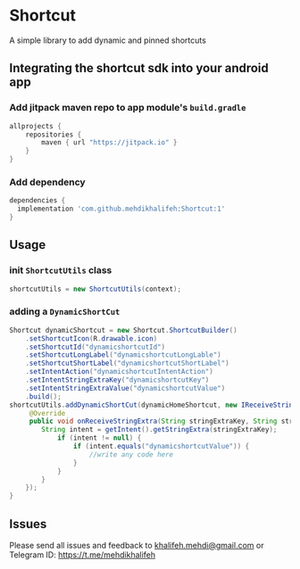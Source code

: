 # Shortcut
A simple library to add dynamic and pinned shortcuts

## Integrating the shortcut sdk into your android app
### Add jitpack maven repo to app module's `build.gradle`

```gradle
allprojects {
    repositories {
        maven { url "https://jitpack.io" }
    }
}
```
### Add dependency

```gradle
dependencies {
  implementation 'com.github.mehdikhalifeh:Shortcut:1'
}
```

## Usage
### init `ShortcutUtils` class

```java
shortcutUtils = new ShortcutUtils(context);
```

### adding a `DynamicShortCut`

```java
Shortcut dynamicShortcut = new Shortcut.ShortcutBuilder()
    .setShortcutIcon(R.drawable.icon)
    .setShortcutId("dynamicshortcutId")
    .setShortcutLongLabel("dynamicshortcutLongLable")
    .setShortcutShortLabel("dynamicshortcutShortLabel")
    .setIntentAction("dynamicshortcutIntentAction")
    .setIntentStringExtraKey("dynamicshortcutKey")
    .setIntentStringExtraValue("dynamicshortcutValue")
    .build();
shortcutUtils.addDynamicShortCut(dynamicHomeShortcut, new IReceiveStringExtra() {
     @Override
     public void onReceiveStringExtra(String stringExtraKey, String stringExtraValue) {
        String intent = getIntent().getStringExtra(stringExtraKey);
            if (intent != null) {
                if (intent.equals("dynamicshortcutValue")) {
                    //write any code here
                }
            }
        }
    });
}
```

## Issues

Please send all issues and feedback to khalifeh.mehdi@gmail.com or Telegram ID: https://t.me/mehdikhalifeh
